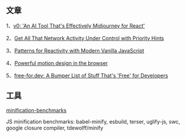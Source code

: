 ## 文章
1、[v0: 'An AI Tool That's Effectively Midjourney for React' ](https://v0.dev/)

2、[Get All That Network Activity Under Control with Priority Hints](https://www.macarthur.me/posts/priority-hints)

3、[Patterns for Reactivity with Modern Vanilla JavaScript](https://frontendmasters.com/blog/vanilla-javascript-reactivity/)

4、[Powerful motion design in the browser](https://www.theatrejs.com/)

5、[free-for.dev: A Bumper List of Stuff That's 'Free' for Developers ](https://free-for.dev/#/)

## 工具

[minification-benchmarks](https://github.com/privatenumber/minification-benchmarks)

 JS minification benchmarks: babel-minify, esbuild, terser, uglify-js, swc, google closure compiler, tdewolff/minify